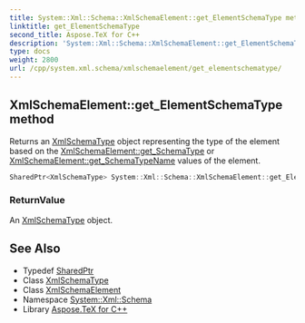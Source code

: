 ```yaml
---
title: System::Xml::Schema::XmlSchemaElement::get_ElementSchemaType method
linktitle: get_ElementSchemaType
second_title: Aspose.TeX for C++
description: 'System::Xml::Schema::XmlSchemaElement::get_ElementSchemaType method. Returns an XmlSchemaType object representing the type of the element based on the XmlSchemaElement::get_SchemaType or XmlSchemaElement::get_SchemaTypeName values of the element in C++.'
type: docs
weight: 2800
url: /cpp/system.xml.schema/xmlschemaelement/get_elementschematype/
---
```

## XmlSchemaElement::get_ElementSchemaType method


Returns an [XmlSchemaType](../../xmlschematype/) object representing the type of the element based on the [XmlSchemaElement::get_SchemaType](../get_schematype/) or [XmlSchemaElement::get_SchemaTypeName](../get_schematypename/) values of the element.

```cpp
SharedPtr<XmlSchemaType> System::Xml::Schema::XmlSchemaElement::get_ElementSchemaType()
```


### ReturnValue

An [XmlSchemaType](../../xmlschematype/) object.

## See Also

* Typedef [SharedPtr](../../../system/sharedptr/)
* Class [XmlSchemaType](../../xmlschematype/)
* Class [XmlSchemaElement](../)
* Namespace [System::Xml::Schema](../../)
* Library [Aspose.TeX for C++](../../../)
